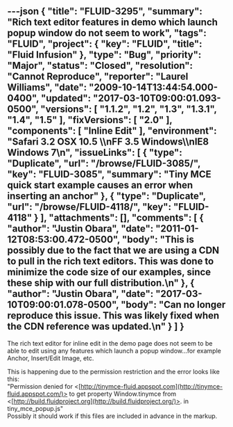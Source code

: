 ---json
{
  "title": "FLUID-3295",
  "summary": "Rich text editor features in demo which launch popup window do not seem to work",
  "tags": "FLUID",
  "project": {
    "key": "FLUID",
    "title": "Fluid Infusion"
  },
  "type": "Bug",
  "priority": "Major",
  "status": "Closed",
  "resolution": "Cannot Reproduce",
  "reporter": "Laurel Williams",
  "date": "2009-10-14T13:44:54.000-0400",
  "updated": "2017-03-10T09:00:01.093-0500",
  "versions": [
    "1.1.2",
    "1.2",
    "1.3",
    "1.3.1",
    "1.4",
    "1.5"
  ],
  "fixVersions": [
    "2.0"
  ],
  "components": [
    "Inline Edit"
  ],
  "environment": "Safari 3.2 OSX 10.5 \\\nFF 3.5 Windows\\\nIE8 Windows 7\n",
  "issueLinks": [
    {
      "type": "Duplicate",
      "url": "/browse/FLUID-3085/",
      "key": "FLUID-3085",
      "summary": "Tiny MCE quick start example causes an error when inserting an anchor"
    },
    {
      "type": "Duplicate",
      "url": "/browse/FLUID-4118/",
      "key": "FLUID-4118"
    }
  ],
  "attachments": [],
  "comments": [
    {
      "author": "Justin Obara",
      "date": "2011-01-12T08:53:00.472-0500",
      "body": "This is possibly due to the fact that we are using a CDN to pull in the rich text editors. This was done to minimize the code size of our examples, since these ship with our full distribution.\n"
    },
    {
      "author": "Justin Obara",
      "date": "2017-03-10T09:00:01.078-0500",
      "body": "Can no longer reproduce this issue. This was likely fixed when the CDN reference was updated.\n"
    }
  ]
}
---
The rich text editor for inline edit in the demo page does not seem to be able to edit using any features which launch a popup window\...for example Anchor, Insert/Edit Image, etc.

This is happening due to the permission restriction and the error looks like this:\
"Permission denied for <[http://tinymce-fluid.appspot.com](http://tinymce-fluid.appspot.com/)> to get property Window\.tinymce from <[http://build.fluidproject.org](http://build.fluidproject.org/)>. in tiny\_mce\_popup.js"\
Possibly it should work if this files are included in advance in the markup.

        